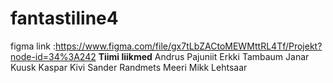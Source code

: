 # fantastiline4
figma link :https://www.figma.com/file/gx7tLbZACtoMEWMttRL4Tf/Projekt?node-id=34%3A242
__Tiimi liikmed__
Andrus Pajuniit
Erkki Tambaum
Janar Kuusk
Kaspar Kivi
Sander Randmets
Meeri
Mikk Lehtsaar
